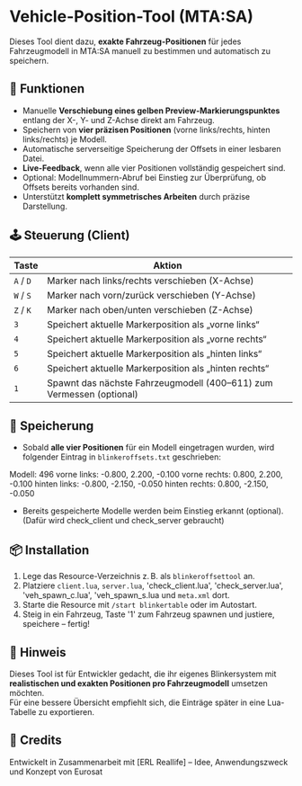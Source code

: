 # Vehicle-Position-Tool (MTA:SA)

Dieses Tool dient dazu, **exakte Fahrzeug-Positionen** für jedes Fahrzeugmodell in MTA:SA manuell zu bestimmen und automatisch zu speichern.

## 🔧 Funktionen

- Manuelle **Verschiebung eines gelben Preview-Markierungspunktes** entlang der X-, Y- und Z-Achse direkt am Fahrzeug.
- Speichern von **vier präzisen Positionen** (vorne links/rechts, hinten links/rechts) je Modell.
- Automatische serverseitige Speicherung der Offsets in einer lesbaren Datei.
- **Live-Feedback**, wenn alle vier Positionen vollständig gespeichert sind.
- Optional: Modellnummern-Abruf bei Einstieg zur Überprüfung, ob Offsets bereits vorhanden sind.
- Unterstützt **komplett symmetrisches Arbeiten** durch präzise Darstellung.

## 🕹️ Steuerung (Client)

| Taste | Aktion |
|-------|--------|
| `A` / `D` | Marker nach links/rechts verschieben (X-Achse) |
| `W` / `S` | Marker nach vorn/zurück verschieben (Y-Achse) |
| `Z` / `K` | Marker nach oben/unten verschieben (Z-Achse) |
| `3` | Speichert aktuelle Markerposition als „vorne links“ |
| `4` | Speichert aktuelle Markerposition als „vorne rechts“ |
| `5` | Speichert aktuelle Markerposition als „hinten links“ |
| `6` | Speichert aktuelle Markerposition als „hinten rechts“ |
| `1` | Spawnt das nächste Fahrzeugmodell (400–611) zum Vermessen (optional) | (veh_spawn_c und veh_spawn_s)

## 💾 Speicherung

- Sobald **alle vier Positionen** für ein Modell eingetragen wurden, wird folgender Eintrag in `blinkeroffsets.txt` geschrieben:

Modell: 496
vorne links: -0.800, 2.200, -0.100
vorne rechts: 0.800, 2.200, -0.100
hinten links: -0.800, -2.150, -0.050
hinten rechts: 0.800, -2.150, -0.050

- Bereits gespeicherte Modelle werden beim Einstieg erkannt (optional). (Dafür wird check_client und check_server gebraucht)

## 📦 Installation

1. Lege das Resource-Verzeichnis z. B. als `blinkeroffsettool` an.
2. Platziere `client.lua`, `server.lua`, 'check_client.lua', 'check_server.lua', 'veh_spawn_c.lua', 'veh_spawn_s.lua und `meta.xml` dort.
3. Starte die Resource mit `/start blinkertable` oder im Autostart.
4. Steig in ein Fahrzeug, Taste '1' zum Fahrzeug spawnen und justiere, speichere – fertig!

## 🧠 Hinweis

Dieses Tool ist für Entwickler gedacht, die ihr eigenes Blinkersystem mit **realistischen und exakten Positionen pro Fahrzeugmodell** umsetzen möchten.  
Für eine bessere Übersicht empfiehlt sich, die Einträge später in eine Lua-Tabelle zu exportieren.

## 📣 Credits

Entwickelt in Zusammenarbeit mit [ERL Reallife] – Idee, Anwendungszweck und Konzept von Eurosat

